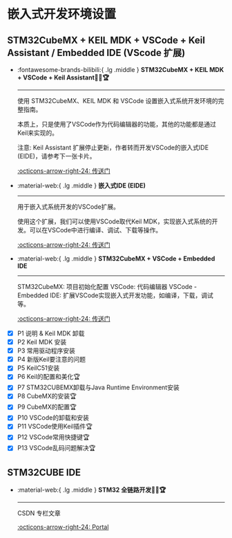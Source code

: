 # 嵌入式开发环境设置

## STM32CubeMX + KEIL MDK + VSCode + Keil Assistant / Embedded IDE (VScode 扩展)

<div class="grid cards" markdown>

-   :fontawesome-brands-bilibili:{ .lg .middle } __STM32CubeMX + KEIL MDK + VSCode + Keil Assistant🎯✅🏆__
    
    ---

    使用 STM32CubeMX、KEIL MDK 和 VSCode 设置嵌入式系统开发环境的完整指南。

    本质上，只是使用了VSCode作为代码编辑器的功能，其他的功能都是通过Keil来实现的。

    注意: Keil Assistant 扩展停止更新，作者转而开发VSCode的嵌入式IDE (EIDE)，请参考下一张卡片。

    [:octicons-arrow-right-24: <a href="https://www.bilibili.com/video/BV1re4y1H7nw?p=1&vd_source=5a427660f0337fedc22d4803661d493f" target="_blank"> 传送门 </a>](#)

-   :material-web:{ .lg .middle } __嵌入式IDE (EIDE)__

    ---

    用于嵌入式系统开发的VSCode扩展。

    使用这个扩展，我们可以使用VSCode取代Keil MDK，实现嵌入式系统的开发。可以在VSCode中进行编译、调试、下载等操作。

    [:octicons-arrow-right-24: <a href="https://em-ide.com/" target="_blank"> 传送门 </a>](#)

    
-   :material-web:{ .lg .middle } __STM32CubeMX + VSCode + Embedded IDE__

    ---

    STM32CubeMX: 项目初始化配置
    VSCode: 代码编辑器
    VSCode - Embedded IDE: 扩展VSCode实现嵌入式开发功能，如编译，下载，调试等。

    [:octicons-arrow-right-24: <a href="https://www.bilibili.com/video/BV1re4y1H7nw?p=1&vd_source=5a427660f0337fedc22d4803661d493f" target="_blank"> 传送门 </a>](#)


</div>

- [x] P1 说明 & Keil MDK 卸载
- [x] P2 Keil MDK 安装 
- [x] P3 常用驱动程序安装
- [x] P4 新版Keil要注意的问题
- [x] P5 KeilC51安装
- [x] P6 Keil的配置和美化🏆
- [x] P7 STM32CUBEMX卸载与Java Runtime Environment安装
- [x] P8 CubeMX的安装🏆
- [x] P9 CubeMX的配置🏆
- [x] P10 VSCode的卸载和安装
- [x] P11 VSCode使用Keil插件🏆
- [x] P12 VSCode常用快捷键🏆
- [x] P13 VSCode乱码问题解决🏆

## STM32CUBE IDE

<div class="grid cards" markdown>

-   :material-web:{ .lg .middle } __STM32 全链路开发🎯✅🏆__
    
    ---

    CSDN 专栏文章

    [:octicons-arrow-right-24: <a href="https://blog.csdn.net/Mculover666/article/details/126943245" target="_blank"> Portal </a>](#)

</div>